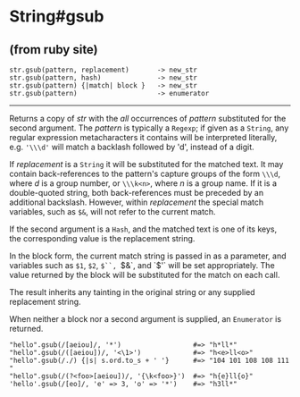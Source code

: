 # String#gsub

(from ruby site)
---
    str.gsub(pattern, replacement)       -> new_str
    str.gsub(pattern, hash)              -> new_str
    str.gsub(pattern) {|match| block }   -> new_str
    str.gsub(pattern)                    -> enumerator

---

Returns a copy of *str* with the *all* occurrences of *pattern* substituted
for the second argument. The *pattern* is typically a `Regexp`; if given as a
`String`, any regular expression metacharacters it contains will be
interpreted literally, e.g. `'\\\d'` will match a backlash followed by 'd',
instead of a digit.

If *replacement* is a `String` it will be substituted for the matched text. It
may contain back-references to the pattern's capture groups of the form
`\\\d`, where *d* is a group number, or `\\\k<n>`, where *n* is a group name.
If it is a double-quoted string, both back-references must be preceded by an
additional backslash. However, within *replacement* the special match
variables, such as `$&`, will not refer to the current match.

If the second argument is a `Hash`, and the matched text is one of its keys,
the corresponding value is the replacement string.

In the block form, the current match string is passed in as a parameter, and
variables such as `$1`, `$2`, `$``, `$&`, and `$'` will be set appropriately.
The value returned by the block will be substituted for the match on each
call.

The result inherits any tainting in the original string or any supplied
replacement string.

When neither a block nor a second argument is supplied, an `Enumerator` is
returned.

    "hello".gsub(/[aeiou]/, '*')                  #=> "h*ll*"
    "hello".gsub(/([aeiou])/, '<\1>')             #=> "h<e>ll<o>"
    "hello".gsub(/./) {|s| s.ord.to_s + ' '}      #=> "104 101 108 108 111 "
    "hello".gsub(/(?<foo>[aeiou])/, '{\k<foo>}')  #=> "h{e}ll{o}"
    'hello'.gsub(/[eo]/, 'e' => 3, 'o' => '*')    #=> "h3ll*"


